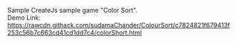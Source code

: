 Sample CreateJs sample game "Color Sort".<br>
Demo Link: <br>
https://rawcdn.githack.com/sudamaChander/ColourSort/c7824821f679413f253c56b7c663cd41cd1dd7c4/colorShort.html
